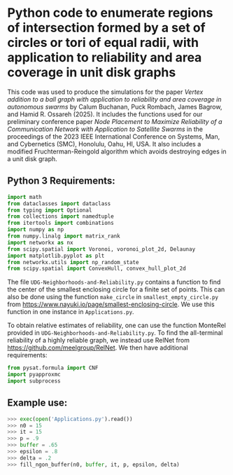 
# Python code to enumerate regions of intersection formed by a set of circles or tori of equal radii, with application to reliability and area coverage in unit disk graphs

This code was used to produce the simulations for the paper *Vertex addition to a ball graph with application to reliability and area coverage in autonomous swarms* by Calum Buchanan, Puck Rombach, James Bagrow, and Hamid R. Ossareh (2025).
It includes the functions used for our preliminary conference paper *Node Placement to Maximize Reliability of a Communication Network with Application to Satellite Swarms* in the proceedings of the 2023 IEEE International Conference on Systems, Man, and Cybernetics (SMC), Honolulu, Oahu, HI, USA.
It also includes a modified Fruchterman-Reingold algorithm which avoids destroying edges in a unit disk graph.

## Python 3 Requirements:

```python
import math
from dataclasses import dataclass
from typing import Optional
from collections import namedtuple
from itertools import combinations
import numpy as np
from numpy.linalg import matrix_rank
import networkx as nx
from scipy.spatial import Voronoi, voronoi_plot_2d, Delaunay
import matplotlib.pyplot as plt
from networkx.utils import np_random_state
from scipy.spatial import ConvexHull, convex_hull_plot_2d
```

The file `UDG-Neighborhoods-and-Reliability.py` contains a function to find the center of the smallest enclosing circle for a finite set of points. This can also be done using the function `make_circle` in `smallest_empty_circle.py` from https://www.nayuki.io/page/smallest-enclosing-circle. We use this function in one instance in `Applications.py`.

To obtain relative estimates of reliability, one can use the function MonteRel provided in `UDG-Neighborhoods-and-Reliability.py`. To find the all-terminal reliability of a highly reliable graph, we instead use RelNet from https://github.com/meelgroup/RelNet. We then have additional requirements:

```python
from pysat.formula import CNF
import pyapproxmc
import subprocess
```

## Example use:

```python
>>> exec(open('Applications.py').read())
>>> n0 = 15
>>> it = 15
>>> p = .9
>>> buffer = .65
>>> epsilon = .8
>>> delta = .2
>>> fill_ngon_buffer(n0, buffer, it, p, epsilon, delta)
```
